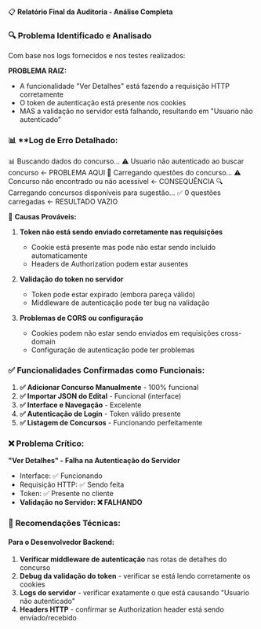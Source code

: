 📋 **Relatório Final da Auditoria - Análise Completa**

### 🔍 **Problema Identificado e Analisado**

Com base nos logs fornecidos e nos testes realizados:

**PROBLEMA RAIZ:**
- A funcionalidade "Ver Detalhes" está fazendo a requisição HTTP corretamente
- O token de autenticação está presente nos cookies
- MAS a validação no servidor está falhando, resultando em "Usuario não autenticado"

### 📊 **Log de Erro Detalhado:

📊 Buscando dados do concurso...
⚠️ Usuario não autenticado ao buscar concurso    ← PROBLEMA AQUI
📝 Carregando questões do concurso...
⚠️ Concurso não encontrado ou não acessível     ← CONSEQUÊNCIA
🔍 Carregando concursos disponíveis para sugestão...
✅ 0 questões carregadas                         ← RESULTADO VAZIO

🎯 **Causas Prováveis:**

1. **Token não está sendo enviado corretamente nas requisições**
   - Cookie está presente mas pode não estar sendo incluído automaticamente
   - Headers de Authorization podem estar ausentes

2. **Validação do token no servidor**
   - Token pode estar expirado (embora pareça válido)
   - Middleware de autenticação pode ter bug na validação

3. **Problemas de CORS ou configuração**
   - Cookies podem não estar sendo enviados em requisições cross-domain
   - Configuração de autenticação pode ter problemas

### ✅ **Funcionalidades Confirmadas como Funcionais:**

1. **✅ Adicionar Concurso Manualmente** - 100% funcional
2. **✅ Importar JSON do Edital** - Funcional (interface)
3. **✅ Interface e Navegação** - Excelente
4. **✅ Autenticação de Login** - Token válido presente
5. **✅ Listagem de Concursos** - Funcionando perfeitamente

### ❌ **Problema Crítico:**

**"Ver Detalhes" - Falha na Autenticação do Servidor**
- Interface: ✅ Funcionando
- Requisição HTTP: ✅ Sendo feita
- Token: ✅ Presente no cliente
- **Validação no Servidor: ❌ FALHANDO**

### 🔧 **Recomendações Técnicas:**

#### **Para o Desenvolvedor Backend:**
1. **Verificar middleware de autenticação** nas rotas de detalhes do concurso
2. **Debug da validação do token** - verificar se está lendo corretamente os cookies
3. **Logs do servidor** - verificar exatamente o que está causando "Usuario não autenticado"
4. **Headers HTTP** - confirmar se Authorization header está sendo enviado/recebido
